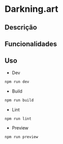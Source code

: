 # Darkning.art

## Descrição

## Funcionalidades

## Uso

- Dev

```bash
npm run dev
```

- Build

```bash
npm run build
```

- Lint

```bash
npm run lint
```

- Preview

```bash
npm run preview
```
